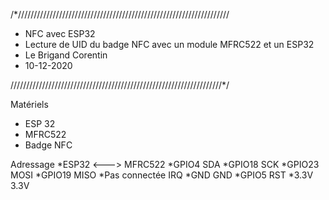 /*///////////////////////////////////////////////////////////////////
* NFC avec ESP32
* Lecture de UID du badge NFC avec un module MFRC522 et un ESP32
* Le Brigand Corentin
* 10-12-2020

///////////////////////////////////////////////////////////////////*/

Matériels
  * ESP 32
  * MFRC522
  * Badge NFC
  
Adressage
*ESP32    <--->     MFRC522
*GPIO4              SDA
*GPIO18             SCK
*GPIO23             MOSI
*GPIO19             MISO
*Pas connectée      IRQ
*GND                GND
*GPIO5              RST
*3.3V               3.3V
